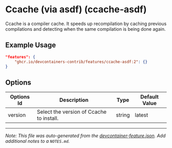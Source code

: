 
# Ccache (via asdf) (ccache-asdf)

Ccache is a compiler cache. It speeds up recompilation by caching previous compilations and detecting when the same compilation is being done again.

## Example Usage

```json
"features": {
    "ghcr.io/devcontainers-contrib/features/ccache-asdf:2": {}
}
```

## Options

| Options Id | Description | Type | Default Value |
|-----|-----|-----|-----|
| version | Select the version of Ccache to install. | string | latest |



---

_Note: This file was auto-generated from the [devcontainer-feature.json](https://github.com/devcontainers-contrib/features/blob/main/src/ccache-asdf/devcontainer-feature.json).  Add additional notes to a `NOTES.md`._
